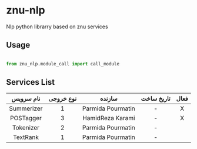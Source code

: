 # znu-nlp
Nlp python librarry based on znu services

## Usage

```python

from znu_nlp.module_call import call_module

```

## Services List

| نام سرویس  | نوع خروجی  | سازنده  | تاریخ ساخت  | فعال  |
|:-:|:-:|:-:|:-:|:-:|
| Summerizer | 1 | Parmida Pourmatin | - | X |
| POSTagger | 3 | HamidReza Karami | - | X |
| Tokenizer | 2 | Parmida Pourmatin | - |  |
| TextRank | 1 | Parmida Pourmatin | - |  |
